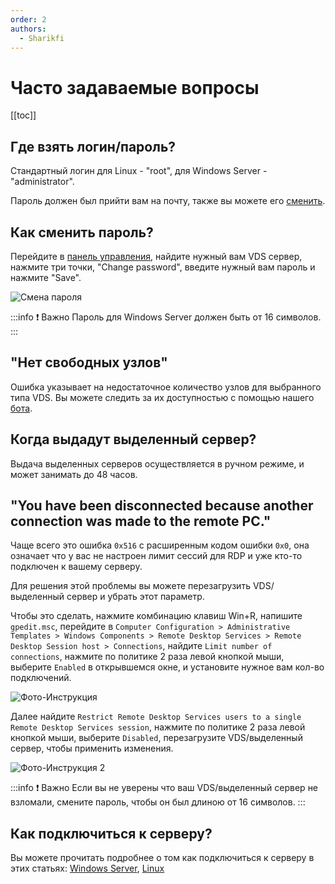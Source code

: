 ```yaml
---
order: 2
authors:
  - Sharikfi
---
```


# Часто задаваемые вопросы

[[toc]]

## Где взять логин/пароль?

Стандартный логин для Linux - "root", для Windows Server - "administrator".

Пароль должен был прийти вам на почту, также вы можете его [сменить](#как-сменить-пароль).

## Как сменить пароль?

Перейдите в [панель управления](https://vm.play2go.cloud), найдите нужный вам VDS сервер, нажмите три точки, "Change password", введите нужный вам пароль и нажмите "Save".

![Смена пароля](/vds/faq/pwd.png)

:::info :exclamation: Важно
Пароль для Windows Server должен быть от 16 символов.
:::

## "Нет свободных узлов"

Ошибка указывает на недостаточное количество узлов для выбранного типа VDS.
Вы можете следить за их доступностью с помощью нашего [бота](https://t.me/play2gostatus_bot).

## Когда выдадут выделенный сервер?

Выдача выделенных серверов осуществляется в ручном режиме, и может занимать до 48 часов.

## "You have been disconnected because another connection was made to the remote РС."

Чаще всего это ошибка `0x516` с расширенным кодом ошибки `0x0`, она означает что у вас не настроен лимит сессий для RDP и уже кто-то подключен к вашему серверу.

Для решения этой проблемы вы можете перезагрузить VDS/выделенный сервер и убрать этот параметр.

Чтобы это сделать, нажмите комбинацию клавиш Win+R, напишите `gpedit.msc`, перейдите в `Computer Configuration > Administrative Templates > Windows Components > Remote Desktop Services > Remote Desktop Session host > Connections`, найдите `Limit number of connections`, нажмите по политике 2 раза левой кнопкой мыши, выберите `Enabled` в открывшемся окне, и установите нужное вам кол-во подключений.

![Фото-Инструкция](/vds/faq/gpedit.png)

Далее найдите `Restrict Remote Desktop Services users to a single Remote Desktop Services session`, нажмите по политике 2 раза левой кнопкой мыши, выберите `Disabled`, перезагрузите VDS/выделенный сервер, чтобы применить изменения.

![Фото-Инструкция 2](/vds/faq/rrds.png)

:::info :exclamation: Важно
Если вы не уверены что ваш VDS/выделенный сервер не взломали, смените пароль, чтобы он был длиною от 16 символов.
:::

## Как подключиться к серверу?

Вы можете прочитать подробнее о том как подключиться к серверу в этих статьях: [Windows Server](https://wiki.play2go.cloud/vds/rdp), [Linux](https://wiki.play2go.cloud/vds/ssh)

